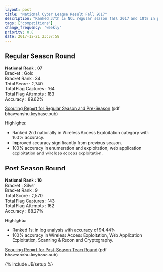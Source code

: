 ```yaml
---
layout: post
title: "National Cyber League Result Fall 2017"
description: "Ranked 37th in NCL regular season fall 2017 and 18th in post season. Check out my scouting reports."
tags: ["competitions"]
change_frequency: "weekly"
priority: 0.8
date: 2017-12-21 23:07:58
---
```


## Regular Season Round

**National Rank : 37**  
Bracket : Gold  
Bracket Rank : 34  
Total Score : 2,740  
Total Flag Captures : 164  
Total Flag Attempts : 183  
Accuracy : 89.62%  

[Scouting Report for Regular Season and Pre-Season](https://bhavyanshu.keybase.pub/files/Bhavyanshu%20Parasher%20NCL%202017%20Fall%20Regular%20Season%20Scouting%20Report.pdf) (pdf bhavyanshu.keybase.pub)

Highlights:

- Ranked 2nd nationally in Wireless Access Exploitation category with 100% accuracy.
- Improved accuracy significantly from previous season.
- 100% accuracy in enumeration and exploitation, web application exploitation and wireless access exploitation.

## Post Season Round

**National Rank : 18**  
Bracket : Silver  
Bracket Rank : 9  
Total Score : 2,570  
Total Flag Captures : 143  
Total Flag Attempts : 162  
Accuracy : 88.27%  

Highlights:

- Ranked 1st in log analysis with accuracy of 94.44%
- 100% accuracy in Wireless Access Exploitation, Web Application Exploitation, Scanning & Recon and Cryptography.

[Scouting Report for Post-Season Team Round](https://bhavyanshu.keybase.pub/files/Bhavyanshu%20Parasher%20NCL%202017%20Fall%20Postseason%20Scouting%20Report.pdf) (pdf bhavyanshu.keybase.pub)

{% include JB/setup %}
